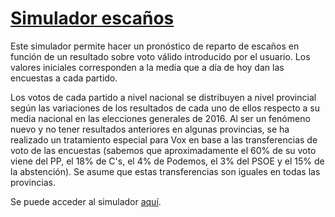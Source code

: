 # [Simulador escaños]([https://meleiro.shinyapps.io/SimuladorGenerales/](https://shiny.hmeleiro.com/seats-projection/))

Este simulador permite hacer un pronóstico de reparto de escaños en función de un resultado sobre voto válido introducido 
por el usuario. Los valores iniciales corresponden a la media que a día de hoy dan las encuestas a cada partido.

Los votos de cada partido a nivel nacional se distribuyen a nivel provincial según las variaciones de los resultados de cada 
uno de ellos respecto a su media nacional en las elecciones generales de 2016. Al ser un fenómeno nuevo y no tener resultados 
anteriores en algunas provincias, se ha realizado un tratamiento especial para Vox en base a las transferencias de voto de las 
encuestas (sabemos que aproximadamente el 60% de su voto viene del PP, el 18% de C's, el 4% de Podemos, el 3% del PSOE y el 15% 
de la abstención). Se asume que estas transferencias son iguales en todas las provincias.

Se puede acceder al simulador [aquí]([https://meleiro.shinyapps.io/SimuladorGenerales/](https://shiny.hmeleiro.com/seats-projection/)https://shiny.hmeleiro.com/seats-projection/).
